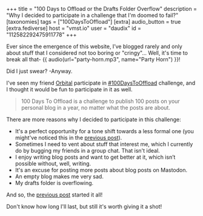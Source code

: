 +++
title = "100 Days to Offload or the Drafts Folder Overflow"
description = "Why I decided to participate in a challenge that I'm doomed to fail?"
[taxonomies]
tags = ["100DaysToOffload"]
[extra]
audio_button = true
[extra.fediverse]
host = "vmst.io"
user = "daudix"
id = "112582292475911778"
+++

Ever since the emergence of this website, I’ve blogged rarely and only about stuff that I considered not too boring or "cringy"... Well, it's time to break all that- {{ audio(url="party-horn.mp3", name="Party Horn") }}!

Did I just swear? -Anyway.

I've seen my friend [Orbital](https://orbitalmartian.codeberg.page) participate in [#100DaysToOffload](https://100daystooffload.com) challenge, and I thought it would be fun to participate in it as well.

> 100 Days To Offload is a challenge to publish 100 posts on your personal blog in a year, no matter what the posts are about.

There are more reasons why I decided to participate in this challenge:

- It's a perfect opportunity for a tone shift towards a less formal one (you might've noticed this in the [previous post](@/blog/2024-06-04-rewriting-neocities-website/index.md)).
- Sometimes I need to vent about stuff that interest me, which I currently do by bugging my friends in a group chat. That isn't ideal.
- I enjoy writing blog posts and want to get better at it, which isn’t possible without, well, writing.
- It's an excuse for posting more posts about blog posts on Mastodon.
- An empty blog makes me very sad.
- My drafts folder is overflowing.

And so, the [previous post](@/blog/2024-06-04-rewriting-neocities-website/index.md) started it all!

Don't know how long I'll last, but still it's worth giving it a shot!
